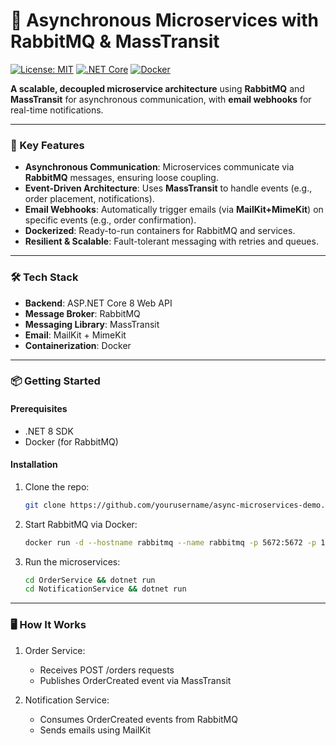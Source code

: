 # 🚀 Asynchronous Microservices with RabbitMQ & MassTransit  

[![License: MIT](https://img.shields.io/badge/License-MIT-blue.svg)](LICENSE)  [![.NET Core](https://img.shields.io/badge/.NET-8.0-purple.svg)](https://dotnet.microsoft.com/)  [![Docker](https://img.shields.io/badge/Docker-✓-2496ED.svg)](https://www.docker.com/)  

**A scalable, decoupled microservice architecture** using **RabbitMQ** and **MassTransit** for asynchronous communication, with **email webhooks** for real-time notifications.  

---

### 🌟 Key Features  
- **Asynchronous Communication**: Microservices communicate via **RabbitMQ** messages, ensuring loose coupling.  
- **Event-Driven Architecture**: Uses **MassTransit** to handle events (e.g., order placement, notifications).  
- **Email Webhooks**: Automatically trigger emails (via **MailKit+MimeKit**) on specific events (e.g., order confirmation).  
- **Dockerized**: Ready-to-run containers for RabbitMQ and services.  
- **Resilient & Scalable**: Fault-tolerant messaging with retries and queues.  

---

### 🛠 Tech Stack  
- **Backend**: ASP.NET Core 8 Web API  
- **Message Broker**: RabbitMQ  
- **Messaging Library**: MassTransit  
- **Email**: MailKit + MimeKit  
- **Containerization**: Docker  

---

### 📦 Getting Started  

#### Prerequisites  
- .NET 8 SDK  
- Docker (for RabbitMQ)  

#### Installation  
1. Clone the repo:  
   ```bash  
   git clone https://github.com/yourusername/async-microservices-demo.git
2. Start RabbitMQ via Docker:  
   ```bash  
   docker run -d --hostname rabbitmq --name rabbitmq -p 5672:5672 -p 15672:15672 rabbitmq:management  
3. Run the microservices:  
   ```bash  
   cd OrderService && dotnet run  
   cd NotificationService && dotnet run

---

### 🖥 How It Works

1. Order Service:

   - Receives POST /orders requests
   - Publishes OrderCreated event via MassTransit

2. Notification Service:

   - Consumes OrderCreated events from RabbitMQ
   - Sends emails using MailKit
  
